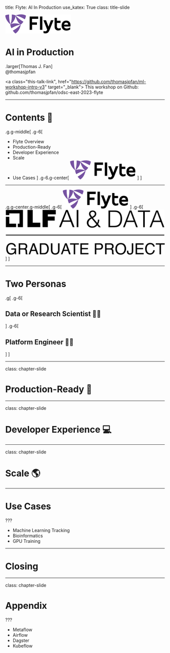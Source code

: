 title: Flyte: AI In Production
use_katex: True
class: title-slide

![:scale 40%](images/flyte.svg)

# AI in Production

.larger[Thomas J. Fan]<br>
@thomasjpfan<br>

<a href="https://www.github.com/thomasjpfan" target="_blank"><span class="fa-brands fa-github"></span></a>
<a href="https://www.linkedin.com/in/thomasjpfan" target="_blank"><span class="fa-brands fa-linkedin"></span></a>
<a href="https://www.twitter.com/thomasjpfan" target="_blank"><span class="fa-brands fa-twitter"></span></a>
<a class="this-talk-link", href="https://github.com/thomasjpfan/ml-workshop-intro-v3" target="_blank">
This workshop on Github: github.com/thomasjpfan/odsc-east-2023-flyte</a>

---

# Contents 📓

.g.g-middle[
.g-6[
- Flyte Overview
- Production-Ready
- Developer Experience
- Scale
- Use Cases
]
.g-6.g-center[
![:scale 80%](images/flyte.svg)
]
]

---

.g.g-center.g-middle[
.g-6[
![:scale 80%](images/flyte.svg)
]
.g-6[
![:scale 80%](images/linux-foundation.svg)
]
]

---

# Two Personas

.g[
.g-6[
## Data or Research Scientist 👩‍🔬
]
.g-6[
## Platform Engineer 👷‍♀️
]
]

---

class: chapter-slide

# Production-Ready 🚀

---

class: chapter-slide

# Developer Experience 💻

---

class: chapter-slide

# Scale 🌎

---

# Use Cases

???

- Machine Learning Tracking
- Bioinformatics
- GPU Training

---

# Closing

---

class: chapter-slide

# Appendix

???
- Metaflow
- Airflow
- Dagster
- Kubeflow
